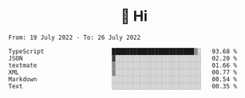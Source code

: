 <h1 align="center">👋 Hi</h1>
<!-- <h3 align="center">An enthusiastic frontend developer</h3> -->

<!--START_SECTION:waka-->

```text
From: 19 July 2022 - To: 26 July 2022

TypeScript                   ███████████████████████▒░   93.68 %
JSON                         ▓░░░░░░░░░░░░░░░░░░░░░░░░   02.20 %
textmate                     ▒░░░░░░░░░░░░░░░░░░░░░░░░   01.66 %
XML                          ▒░░░░░░░░░░░░░░░░░░░░░░░░   00.77 %
Markdown                     ░░░░░░░░░░░░░░░░░░░░░░░░░   00.54 %
Text                         ░░░░░░░░░░░░░░░░░░░░░░░░░   00.35 %
```

<!--END_SECTION:waka-->

